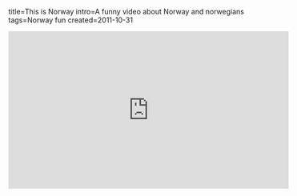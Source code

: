 title=This is Norway
intro=A funny video about Norway and norwegians
tags=Norway fun
created=2011-10-31

<iframe width="560" height="315" src="https://www.youtube.com/embed/ebqdwQzmSHM?ecver=1" frameborder="0" allowfullscreen></iframe>
